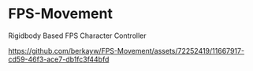 # FPS-Movement
Rigidbody Based FPS Character Controller


https://github.com/berkayw/FPS-Movement/assets/72252419/11667917-cd59-46f3-ace7-db1fc3f44bfd


